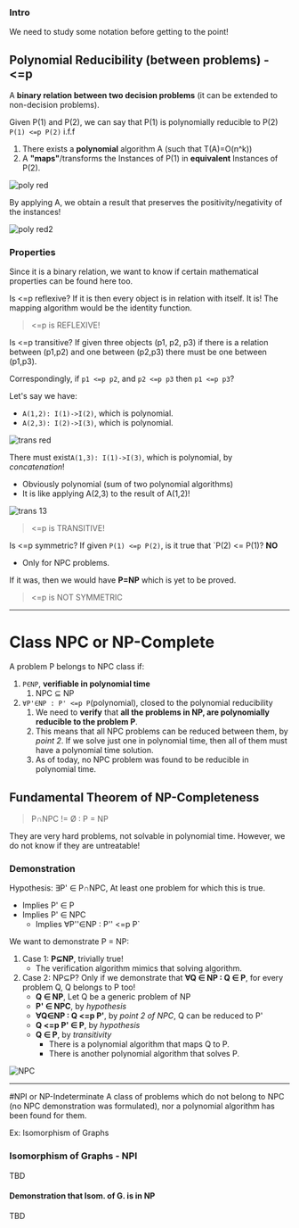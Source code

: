 ### Intro
We need to study some notation before getting to the point!

## Polynomial Reducibility (between problems) - <=p
A **binary relation between two decision problems** (it can be extended to non-decision problems).

Given P(1) and P(2), we can say that P(1) is polynomially reducible to P(2) `P(1) <=p P(2)` i.f.f 
1. There exists a **polynomial** algorithm A (such that T(A)=O(n^k)) 
2. A **"maps"**/transforms the Instances of P(1) in **equivalent** Instances of P(2).

![poly red](https://github.com/PayThePizzo/DataStrutucures-Algorithms/blob/main/Resources/polyred.png?raw=True)

By applying A, we obtain a result that preserves the positivity/negativity of the instances!

![poly red2](https://github.com/PayThePizzo/DataStrutucures-Algorithms/blob/main/Resources/polyred2.png?raw=True)

### Properties
Since it is a binary relation, we want to know if certain mathematical properties can be found here too.

Is <=p reflexive? If it is then every object is in relation with itself.
It is! The mapping algorithm would be the identity function.

> <=p is REFLEXIVE!

Is <=p transitive? If given three objects (p1, p2, p3) if there is a relation between (p1,p2) and one between (p2,p3)
there must be one between (p1,p3).

Correspondingly, if `p1 <=p p2`, and `p2 <=p p3` then `p1 <=p p3`?

Let's say we have:
* `A(1,2): I(1)->I(2)`, which is polynomial.
* `A(2,3): I(2)->I(3)`, which is polynomial.

![trans red](https://github.com/PayThePizzo/DataStrutucures-Algorithms/blob/main/Resources/transred.png?raw=True)

There must exist`A(1,3): I(1)->I(3)`, which is polynomial, by _concatenation_!
* Obviously polynomial (sum of two polynomial algorithms)
* It is like applying A(2,3) to the result of A(1,2)!

![trans 13](https://github.com/PayThePizzo/DataStrutucures-Algorithms/blob/main/Resources/a13.png?raw=True)

> <=p is TRANSITIVE!

Is <=p symmetric? If given `P(1) <=p P(2)`, is it true that `P(2) <= P(1)? **NO**
* Only for NPC problems.

If it was, then we would have **P=NP** which is yet to be proved.

> <=p is NOT SYMMETRIC

---

# Class NPC or NP-Complete
A problem P belongs to NPC class if:
1) `P∈NP`, **verifiable in polynomial time**
   1) NPC ⊆ NP
2) `∀P'∈NP : P' <=p P`(polynomial), closed to the polynomial reducibility
   1) We need to **verify** that **all the problems in NP, are polynomially reducible to the problem P**.
   2) This means that all NPC problems can be reduced between them, by _point 2_. If we solve just one in polynomial time, then
      all of them must have a polynomial time solution.
   3) As of today, no NPC problem was found to be reducible in polynomial time.
   
## Fundamental Theorem of NP-Completeness
> P∩NPC != Ø : P = NP

They are very hard problems, not solvable in polynomial time. However, we do not know if they are untreatable!

### Demonstration
Hypothesis: ∃P' ∈ P∩NPC, At least one problem for which this is true.
* Implies P' ∈ P
* Implies P' ∈ NPC
  * Implies ∀P''∈NP : P'' <=p P`

We want to demonstrate P = NP:
1) Case 1: **P⊆NP**, trivially true!
   * The verification algorithm mimics that solving algorithm.
2) Case 2: NP⊆P? Only if we demonstrate that **∀Q ∈ NP : Q ∈ P**, for every problem Q, Q belongs to P too!
   * **Q ∈ NP**, Let Q be a generic problem of NP
   * **P' ∈ NPC**, by _hypothesis_
   * **∀Q∈NP : Q <=p P'**, by _point 2 of NPC_, Q can be reduced to P'
   * **Q <=p P' ∈ P**, by _hypothesis_
   * **Q ∈ P**, by _transitivity_
     * There is a polynomial algorithm that maps Q to P.
     * There is another polynomial algorithm that solves P.


![NPC](https://github.com/PayThePizzo/DataStrutucures-Algorithms/blob/main/Resources/npc.png?raw=True)

---

#NPI or NP-Indeterminate
A class of problems which do not belong to NPC (no NPC demonstration was formulated), nor a polynomial algorithm has been found for them.

Ex: Isomorphism of Graphs

### Isomorphism of Graphs - NPI
TBD

#### Demonstration that Isom. of G. is in NP
TBD

